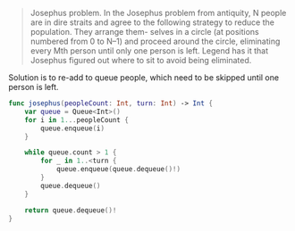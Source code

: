> Josephus problem. In the Josephus problem from antiquity, N people are in dire straits and agree to the following strategy to reduce the population. They arrange them- selves in a circle (at positions numbered from 0 to N–1) and proceed around the circle, eliminating every Mth person until only one person is left. Legend has it that Josephus figured out where to sit to avoid being eliminated.

Solution is to re-add to queue people, which need to be skipped until one person is left.

```swift
func josephus(peopleCount: Int, turn: Int) -> Int {
    var queue = Queue<Int>()
    for i in 1...peopleCount {
        queue.enqueue(i)
    }

    while queue.count > 1 {
        for _ in 1..<turn {
            queue.enqueue(queue.dequeue()!)
        }
        queue.dequeue()
    }

    return queue.dequeue()!
}
```